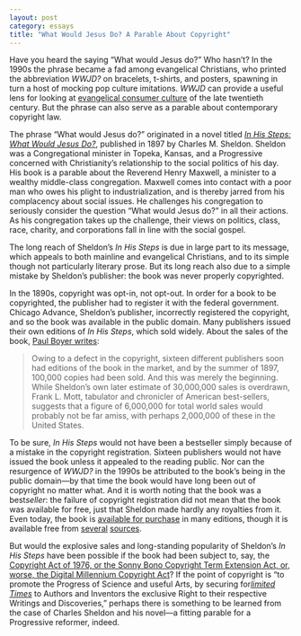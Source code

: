 ```yaml
---
layout: post
category: essays
title: "What Would Jesus Do? A Parable About Copyright"
---
```


Have you heard the saying “What would Jesus do?” Who hasn’t? In the
1990s the phrase became a fad among evangelical Christians, who printed
the abbreviation *WWJD?* on bracelets, t-shirts, and posters, spawning
in turn a host of mocking pop culture imitations. *WWJD* can provide a
useful lens for looking at [evangelical consumer culture][] of the late
twentieth century. But the phrase can also serve as a parable about
contemporary copyright law.

The phrase “What would Jesus do?” originated in a novel titled [*In His
Steps: What Would Jesus Do?*][], published in 1897 by Charles M.
Sheldon. Sheldon was a Congregational minister in Topeka, Kansas, and a
Progressive concerned with Christianity’s relationship to the social
politics of his day. His book is a parable about the Reverend Henry
Maxwell, a minister to a wealthy middle-class congregation. Maxwell
comes into contact with a poor man who owes his plight to
industrialization, and is thereby jarred from his complacency about
social issues. He challenges his congregation to seriously consider the
question “What would Jesus do?” in all their actions. As his
congregation takes up the challenge, their views on politics, class,
race, charity, and corporations fall in line with the social gospel.

The long reach of Sheldon’s *In His Steps* is due in large part to its
message, which appeals to both mainline and evangelical Christians, and
to its simple though not particularly literary prose. But its long reach
also due to a simple mistake by Sheldon’s publisher: the book was never
properly copyrighted.

In the 1890s, copyright was opt-in, not opt-out. In order for a book to
be copyrighted, the publisher had to register it with the federal
government. Chicago Advance, Sheldon’s publisher, incorrectly registered
the copyright, and so the book was available in the public domain. Many
publishers issued their own editions of *In His Steps*, which sold
widely. About the sales of the book, [Paul Boyer writes][]:

> Owing to a defect in the copyright, sixteen different publishers soon
> had editions of the book in the market, and by the summer of 1897,
> 100,000 copies had been sold. And this was merely the beginning. While
> Sheldon’s own later estimate of 30,000,000 sales is overdrawn, Frank
> L. Mott, tabulator and chronicler of American best-sellers, suggests
> that a figure of 6,000,000 for total world sales would probably not be
> far amiss, with perhaps 2,000,000 of these in the United States.

To be sure, *In His Steps* would not have been a bestseller simply
because of a mistake in the copyright registration. Sixteen publishers
would not have issued the book unless it appealed to the reading public.
Nor can the resurgence of *WWJD?* in the 1990s be attributed to the
book’s being in the public domain—by that time the book would have long
been out of copyright no matter what. And it is worth noting that the
book was a best*seller*: the failure of copyright registration did not
mean that the book was available for free, just that Sheldon made hardly
any royalties from it. Even today, the book is [available for
purchase][] in many editions, though it is available free from
[several][] [sources][].

But would the explosive sales and long-standing popularity of Sheldon’s
*In His Steps* have been possible if the book had been subject to, say,
the [Copyright Act of 1976, or the Sonny Bono Copyright Term Extension
Act, or, worse, the Digital Millennium Copyright Act][]? If the point of
copyright is “to promote the Progress of Science and useful Arts, by
securing for[*limited Times*][] to Authors and Inventors the exclusive
Right to their respective Writings and Discoveries,” perhaps there is
something to be learned from the case of Charles Sheldon and his novel—a
fitting parable for a Progressive reformer, indeed.

  [evangelical consumer culture]: http://www.bookforum.com/inprint/016_02/3848
  [*In His Steps: What Would Jesus Do?*]: http://books.google.com/books?id=cHVIAAAAMAAJ
  [Paul Boyer writes]: http://www.jstor.org/stable/2711587
  [available for purchase]: http://www.amazon.com/s/ref=nb_sb_noss?url=search-alias=aps&field-keywords=in+his+steps&x=0&y=0
  [several]: http://www.gutenberg.org/etext/4540
  [sources]: http://books.google.com/books?id=cHVIAAAAMAAJ&printsec=frontcover&dq=in+his+steps&ei=dWCZS4HvMpbONM-vwdcH&cd=1#v=onepage&q=&f=false
  [Copyright Act of 1976, or the Sonny Bono Copyright Term Extension
  Act, or, worse, the Digital Millennium Copyright Act]: http://chnm.gmu.edu/digitalhistory/copyright/1.php
  [*limited Times*]: http://www.archives.gov/exhibits/charters/constitution_transcript.html

